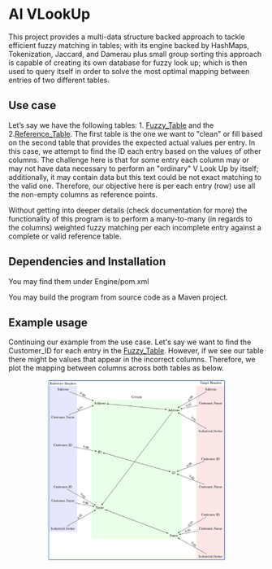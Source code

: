 # AI VLookUp

This project provides a multi-data structure backed approach to tackle efficient fuzzy matching in tables; with its engine backed by HashMaps, Tokenization, Jaccard, and Damerau plus small group sorting this approach is capable of creating its own database for fuzzy look up; which is then used to query itself in order to solve the most optimal mapping between entries of two different tables.

## Use case

Let’s say we have the following tables: 1.  [Fuzzy_Table](./Sample_Dataset/Primary_Reference_Table.csv) and the 2.[Reference_Table](./Sample_Dataset/Secondary_Data.csv). The first table is the one we want to "clean" or fill based on the second table that provides the expected actual values per entry. In this case, we attempt to find the ID each entry based on the values of other columns. The challenge here is that for some entry each column may or may not have data necessary to perform an "ordinary" V Look Up by itself; additionally, it may contain data but this text could be not exact matching to the valid one. Therefore, our objective here is per each entry (row) use all the non-empty columns as reference points.

Without getting into deeper details (check documentation for more) the functionality of this program is to perform a many-to-many (in regards to the columns) weighted fuzzy matching per each incomplete entry against a complete or valid reference table.

## Dependencies and Installation
You may find them under Engine/pom.xml

You may build the program from source code as a Maven project.

## Example usage

Continuing our example from the use case. Let's say we want to find the Customer_ID for each entry in the  [Fuzzy_Table](./Sample_Dataset/Primary_Reference_Table.csv). However, if we see our table there might be values that appear in the incorrect columns. Therefore, we plot the mapping between columns across both tables as below.

<div style="text-align: center;">

  <img src="./Documentation/Images/BidirectionalMapping.png" alt="Description of image" width="70%">

<div style="text-align: center;">